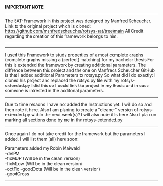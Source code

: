 __IMPORTANT NOTE__
________________________________________________________________________________________________________________________________________________________

The SAT-Framework in this project was designed by Manfred Scheucher.
Link to the original project which is cloned: https://github.com/manfredscheucher/rotsys-sat/tree/main
All Credit regarding the creation of this framework belongs to him.
________________________________________________________________________________________________________________________________________________________
________________________________________________________________________________________________________________________________________________________

I used this Framework to study properties of almost complete graphs (complete graphs missing a (perfect) matching) for my bachelor thesis
For this is extended the framework by creating additional parameters.
The diffrence between this project and the  one on Manfreds Scheucher GitHub is that I added additional Parameters to rotsys.py
So what did I do exactly:
I cloned his project and replaced the rotsys.py file with my rotsys-extended.py
I did this so I could link the project in my thesis and in case someone is intrested in the additonal parameters.

________________________________________________________________________________________________________________________________________________________

Due to time resaons I have not added the Instructions yet.
I will do so and then note it here.
Also I am planing to create a "cleaner" version of rotsys-extended.py within the next week(s)? I will also note this here
Also I plan on marking all sections done by me in the rotsys-extended.py 
________________________________________________________________________________________________________________________________________________________

Once again I do not take credit for the framework but the parameters I added. I will list them (all) here soon:

Parameters added my Robin Maiwald  
-delPM                               
-fixMUP    (Will be in the clean version)  
-fixMLow   (Will be in the clean version)  
-octFix
-goodOcta  (Will be in the clean version)  
-goodCross
________________________________________________________________________________________________________________________________________________________

